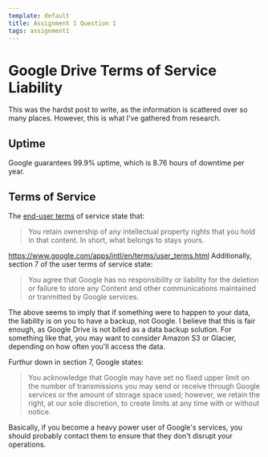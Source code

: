 ```yaml
---
template: default
title: Assignment 1 Question 1
tags: assignment1
---
```


# Google Drive Terms of Service Liability

This was the hardst post to write, as the information is
scattered over so many places. However, this is what I've
gathered from research.

## Uptime

Google guarantees 99.9% uptime, which is 8.76 hours
of downtime per year.

## Terms of Service

The [end-user terms](http://www.google.com/intl/en/policies/terms/)
of service state that:

>You retain ownership of any intellectual property rights
>that you hold in that content. In short, what belongs to
>stays yours.

https://www.google.com/apps/intl/en/terms/user_terms.html
Additionally, section 7 of the user terms of service state:

>You agree that Google has no responsibility or liability
>for the deletion or failure to store any Content and other
>communications maintained or tranmitted by Google services.

The above seems to imply that if something were to happen to
your data, the liability is on you to have a backup, not Google.
I believe that this is fair enough, as Google Drive is not
billed as a data backup solution. For something like that, you
may want to consider Amazon S3 or Glacier, depending on how
often you'll access the data.

Furthur down in section 7, Google states:

>You acknowledge that Google may have set no fixed upper limit on the number
>of transmissions you may send or receive through Google services or the
>amount of storage space used; however, we retain the right, at our sole
>discretion, to create limits at any time with or without notice.

Basically, if you become a heavy power user of Google's services, you
should probably contact them to ensure that they don't disrupt your
operations.
